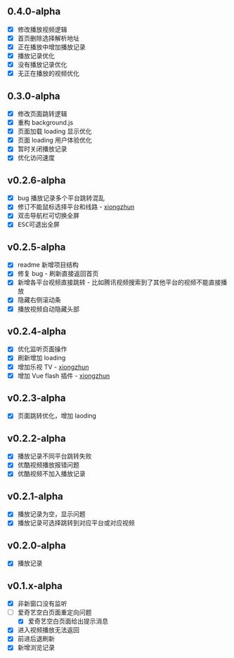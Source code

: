 ## 0.4.0-alpha

- [x] 修改播放视频逻辑
- [x] 首页删除选择解析地址
- [x] 正在播放中增加播放记录
- [x] 播放记录优化
- [x] 没有播放记录优化
- [x] 无正在播放的视频优化

## 0.3.0-alpha

- [x] 修改页面跳转逻辑
- [x] 重构 background.js
- [x] 页面加载 loading 显示优化
- [x] 页面 loading 用户体验优化
- [x] 暂时关闭播放记录
- [x] 优化访问速度

## v0.2.6-alpha

- [x] bug 播放记录多个平台跳转混乱
- [x] 修订不能鼠标选择平台和线路 - [xiongzhun](https://gitee.com/xz2048)
- [x] 双击导航栏可切换全屏
- [x] <kbd>ESC</kbd>可退出全屏

## v0.2.5-alpha

- [x] readme 新增项目结构
- [x] 修复 bug - 刷新直接返回首页
- [x] 新增各平台视频直接跳转 - 比如腾讯视频搜索到了其他平台的视频不能直接播放
- [x] 隐藏右侧滚动条
- [x] 播放视频自动隐藏头部

## v0.2.4-alpha

- [x] 优化监听页面操作
- [x] 刷新增加 loading
- [x] 增加乐视 TV - [xiongzhun](https://gitee.com/xz2048)
- [x] 增加 Vue flash 插件 - [xiongzhun](https://gitee.com/xz2048)

## v0.2.3-alpha

- [x] 页面跳转优化，增加 laoding

## v0.2.2-alpha

- [x] 播放记录不同平台跳转失败
- [x] 优酷视频播放报错问题
- [x] 优酷视频不加入播放记录

## v0.2.1-alpha

- [x] 播放记录为空，显示问题
- [x] 播放记录可选择跳转到对应平台或对应视频

## v0.2.0-alpha

- [x] 播放记录

## v0.1.x-alpha

- [x] 非新窗口没有监听
- [ ] 爱奇艺空白页面重定向问题
  - [x] 爱奇艺空白页面给出提示消息
- [x] 进入视频播放无法返回
- [x] 前进后退刷新
- [x] 新增浏览记录
